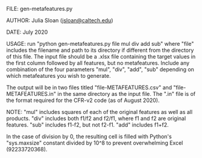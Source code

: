 FILE: gen-metafeatures.py

AUTHOR: Julia Sloan (jsloan@caltech.edu)

DATE: July 2020

USAGE: run "python gen-metafeatures.py file mul div add sub"
where "file" includes the filename and path to its directory if different
from the directory of this file.
The input file should be a .xlsx file containing the target values
in the first column followed by all features, but no metafeatures.
Include any combination of the four parameters "mul", "div", "add", "sub" 
depending on which metafeatures you wish to generate.

The output will be in two files titled "file-METAFEATURES.csv" and "file-METAFEATURES.in"
in the same directory as the input file.
The ".in" file is of the format required for the CFR-v2 code (as of August 2020). 


NOTE: 
"mul" includes squares of each of the original features as well as all products.
"div" includes both f1/f2 and f2/f1, where f1 and f2 are original features.
"sub" includes f1-f2, but not f2-f1.
"add" includes f1+f2.

In the case of division by 0, the resulting cell is filled with Python's 
"sys.maxsize" constant divided by 10^8 to prevent overwhelming Excel (92233720368).


